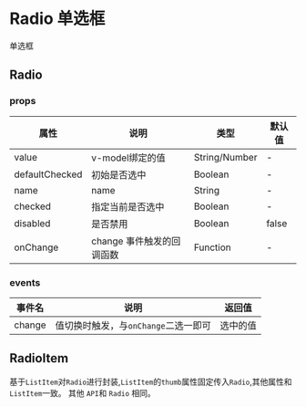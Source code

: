 # Radio 单选框

单选框

## Radio
### props

| 属性 | 说明 | 类型 | 默认值 |
| --- | --- | --- | --- |
| value | v-model绑定的值 | String/Number | - |
| defaultChecked | 初始是否选中| Boolean | - |
| name | name | String | - |
| checked | 指定当前是否选中| Boolean | - |
| disabled | 	是否禁用 | Boolean | false |
| onChange | 	change 事件触发的回调函数		 | Function | - |

### events
| 事件名 | 说明 | 返回值 |
| --- | --- | --- |
| change | 值切换时触发，与`onChange`二选一即可 | 选中的值 |

## RadioItem

基于`ListItem`对`Radio`进行封装,`ListItem`的`thumb`属性固定传入`Radio`,其他属性和`ListItem`一致。 其他 `API`和 `Radio` 相同。

